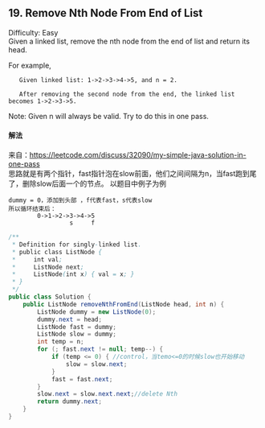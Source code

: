## 19. Remove Nth Node From End of List
Difficulty: Easy  
Given a linked list, remove the nth node from the end of list and return its head.

For example,
```
   Given linked list: 1->2->3->4->5, and n = 2.

   After removing the second node from the end, the linked list becomes 1->2->3->5.
```
Note:
Given n will always be valid.
Try to do this in one pass.

#### 解法
来自：https://leetcode.com/discuss/32090/my-simple-java-solution-in-one-pass  
思路就是有两个指针，fast指针泡在slow前面，他们之间间隔为n，当fast跑到尾了，删除slow后面一个的节点。 
以题目中例子为例
```
dummy = 0，添加到头部 ，f代表fast，s代表slow
所以循环结束后：
        0->1->2->3->4->5
                 s     f

```

```java
/**
 * Definition for singly-linked list.
 * public class ListNode {
 *     int val;
 *     ListNode next;
 *     ListNode(int x) { val = x; }
 * }
 */
public class Solution {
    public ListNode removeNthFromEnd(ListNode head, int n) {
        ListNode dummy = new ListNode(0);
        dummy.next = head;
        ListNode fast = dummy;
        ListNode slow = dummy;
        int temp = n;
        for (; fast.next != null; temp--) {
            if (temp <= 0) { //control，当temo<=0的时候slow也开始移动
                slow = slow.next;
            }
            fast = fast.next;
        }
        slow.next = slow.next.next;//delete Nth
        return dummy.next;
    }
}
```